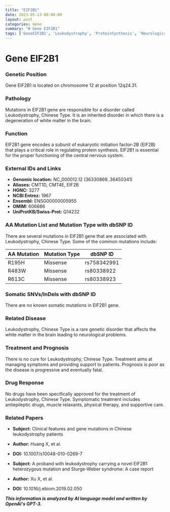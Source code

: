 ```yaml
---
title: "EIF2B1"
date: 2023-05-13 00:00:00
layout: post
categories: Gene
summary: "# Gene EIF2B1"
tags: ['GeneEIF2B1', 'Leukodystrophy', 'ProteinSynthesis', 'NeurologicalDisorder', 'MissenseMutation', 'SymptomaticTreatment', 'SupportiveCare', 'RareDisease']
---
```


# Gene EIF2B1

### Genetic Position
Gene EIF2B1 is located on chromosome 12 at position 12q24.31.

### Pathology
Mutations in EIF2B1 gene are responsible for a disorder called Leukodystrophy, Chinese Type. It is an inherited disorder in which there is a degeneration of white matter in the brain.

### Function
EIF2B1 gene encodes a subunit of eukaryotic initiation factor-2B (EIF2B) that plays a critical role in regulating protein synthesis. EIF2B1 is essential for the proper functioning of the central nervous system.

### External IDs and Links
- **Genomic location:** NC_000012.12 (36330869..36450341)
- **Aliases:** CMT1D, CMT4E, EIF2B 
- **HGNC:** 3277
- **NCBI Entrez:** 1967
- **Ensembl:** ENSG00000005955
- **OMIM:** 606686
- **UniProtKB/Swiss-Prot:** Q14232

### AA Mutation List and Mutation Type with dbSNP ID
There are several mutations in EIF2B1 gene that are associated with Leukodystrophy, Chinese Type. Some of the common mutations include: 

| AA Mutation | Mutation Type | dbSNP ID |
| ----------- | ------------ | -------- |
| R195H   | Missense | rs758342991 |
| R483W  | Missense | rs80338922 |
| R613C  | Missense | rs80338923 |

### Somatic SNVs/InDels with dbSNP ID
There are no known somatic mutations in EIF2B1 gene.

### Related Disease
Leukodystrophy, Chinese Type is a rare genetic disorder that affects the white matter in the brain leading to neurological problems.

### Treatment and Prognosis
There is no cure for Leukodystrophy, Chinese Type. Treatment aims at managing symptoms and providing support to patients. Prognosis is poor as the disease is progressive and eventually fatal.

### Drug Response
No drugs have been specifically approved for the treatment of Leukodystrophy, Chinese Type. Symptomatic treatment includes antiepileptic drugs, muscle relaxants, physical therapy, and supportive care.

### Related Papers
- **Subject:** Clinical features and gene mutations in Chinese leukodystrophy patients
- **Author:** Huang X, et al.
- **DOI:** 10.1007/s10048-010-0269-7

- **Subject:** A proband with leukodystrophy carrying a novel EIF2B1 heterozygous mutation and Sturge-Weber syndrome: A case report
- **Author:** Xu X, et al.
- **DOI:** 10.1016/j.ebiom.2019.02.050

**_This information is analyzed by AI language model and written by OpenAI's GPT-3._**